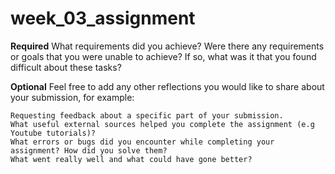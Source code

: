 # week_03_assignment

**Required**
What requirements did you achieve?
Were there any requirements or goals that you were unable to achieve?
If so, what was it that you found difficult about these tasks?

**Optional**
Feel free to add any other reflections you would like to share about your submission, for example:

    Requesting feedback about a specific part of your submission.
    What useful external sources helped you complete the assignment (e.g Youtube tutorials)?
    What errors or bugs did you encounter while completing your assignment? How did you solve them?
    What went really well and what could have gone better?
